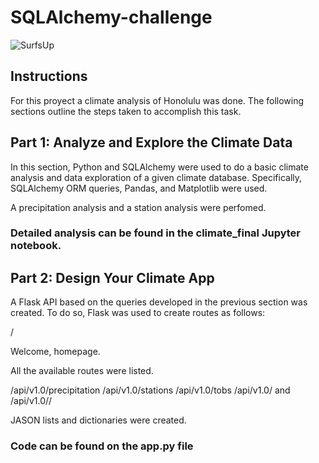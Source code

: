 # SQLAlchemy-challenge
![SurfsUp](https://github.com/AnaTipps/SQLAlchemy-challenge/assets/131827518/4a808f29-c02f-47d9-bf5c-156aa2de1246)

## Instructions
For this proyect a climate analysis of Honolulu was done. The following sections outline the steps taken to accomplish this task.

## Part 1: Analyze and Explore the Climate Data
In this section,  Python and SQLAlchemy were used to do a basic climate analysis and data exploration of a given climate database. Specifically, SQLAlchemy ORM queries, Pandas, and Matplotlib were used. 

A precipitation analysis and a station analysis were perfomed.
### Detailed analysis can be found in the climate_final Jupyter notebook.

## Part 2: Design Your Climate App
A Flask API based on the queries developed in the previous section was created. To do so, Flask was used to create routes as follows:

/

Welcome,  homepage.

All the available routes were listed.

  /api/v1.0/precipitation
  /api/v1.0/stations
  /api/v1.0/tobs
  /api/v1.0/<start> and /api/v1.0/<start>/<end>

JASON lists and dictionaries were created. 
### Code can be found on the app.py file
